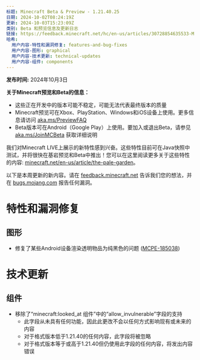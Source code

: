 ```yaml
---
标题: Minecraft Beta & Preview - 1.21.40.25
日期: 2024-10-02T08:24:19Z
更新: 2024-10-03T15:23:09Z
类别: Beta 和预览信息及更新日志
链接: https://feedback.minecraft.net/hc/en-us/articles/30728854635533-Minecraft-Beta-Preview-1-21-40-25
哈希:
  用户内容-特性和漏洞修复: features-and-bug-fixes
  用户内容-图形: graphical
  用户内容-技术更新: technical-updates
  用户内容-组件: components
---
```


**发布时间:** 2024年10月3日

**关于Minecraft预览和Beta的信息：**

- 这些正在开发中的版本可能不稳定，可能无法代表最终版本的质量
- Minecraft预览可在Xbox、PlayStation、Windows和iOS设备上使用。更多信息请访问 [aka.ms/PreviewFAQ](https://aka.ms/PreviewFAQ)
- Beta版本可在Android（Google Play）上使用。要加入或退出Beta，请参见 [aka.ms/JoinMCBeta](https://aka.ms/JoinMCBeta) 获取详细说明

我们对Minecraft LIVE上展示的新特性感到兴奋。这些特性目前可在Java快照中测试，并将很快在基岩预览和Beta中推出！您可以在这里阅读更多关于这些特性的内容: [minecraft.net/en-us/article/the-pale-garden](https://www.minecraft.net/en-us/article/the-pale-garden)。

以下是本周更新的新内容。请在 [feedback.minecraft.net](https://feedback.minecraft.net/) 告诉我们您的想法，并在 [bugs.mojang.com](https://bugs.mojang.com/) 报告任何漏洞。

# 特性和漏洞修复

## 图形

- 修复了某些Android设备渲染透明物品为纯黑色的问题 ([MCPE-185038](https://bugs.mojang.com/browse/MCPE-185038))

# 技术更新

## 组件

- 移除了“minecraft:looked_at 组件”中的“allow_invulnerable”字段的支持
  - 此字段从未具有任何功能，因此此更改不会以任何方式影响现有或未来的内容
  - 对于格式版本低于1.21.40的任何内容，此字段将被忽略
  - 对于格式版本等于或高于1.21.40但仍使用此字段的任何内容，将发出内容错误